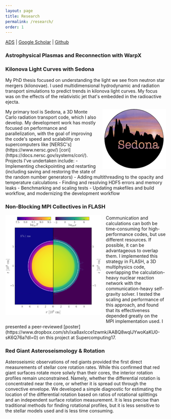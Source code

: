 ```yaml
---
layout: page
title: Research
permalink: /research/
order: 1
---
```


<a href="https://ui.adsabs.harvard.edu/search/q=klion%2C%20h&sort=date%20desc%2C%20bibcode%20desc&p_=0" target="_blank">ADS</a> \| <a href="https://scholar.google.com/citations?hl=en&user=Td1D_bsAAAAJ&view_op=list_works&sortby=pubdate" target="_blank">Google Scholar</a> \| <a href="https://www.github.com/hklion" target="_blank">Github</a>

### Astrophysical Plasmas and Reconnection with WarpX

### Kilonova Light Curves with Sedona
My PhD thesis focused on understanding the light we see from neutron star mergers
(kilonovae). I used multidimensional hydrodynamic and radiation transport simulations to predict trends in kilonova light curves. My focus was on the effects of the relativistic jet that's embedded in the radioactive ejecta.

<img align="right" style="padding-left: 15px; padding-bottom: 15px" src="/files/sedona.png" width="200">
My primary tool is Sedona, a 3D Monte Carlo radiation transport code, which I also develop. My development work has mostly focused on performance and parallelization, with the goal of improving the code's speed and scalability on supercomputers like [NERSC's](https://www.nersc.gov/) [cori](https://docs.nersc.gov/systems/cori/). Projects I've undertaken include:
 - Implementing checkpointing and restarting (including saving and restoring the state of the random number generators)
 - Adding multithreading to the opacity and temperature calculations
 - Finding and resolving HDF5 errors and memory leaks
 - Benchmarking and scaling tests
 - Updating makefiles and build workflow, and modernizing the development workflow

### Non-Blocking MPI Collectives in FLASH
<img align="left" style="padding-right: 15px; padding-bottom: 15px" src="/files/sc17.png" width="300">
Communication and calculations can both be time-consuming for high-performance codes, but use different resources. If possible, it can be advantageous to overlap them. I implemented this strategy in FLASH, a 3D multiphysics code, overlapping the calculation-heavy nuclear reaction network with the communication-heavy self-gravity solver. I tested the scaling and performance of this approach, and found that its effectiveness depended greatly on the MPI implementation used. I presented a peer-reviewed [poster](https://www.dropbox.com/sh/ixa8axlcce1zwmk/AABQ8wqIJYwoKaKU0-sK6Q76a?dl=0) on this project at Supercomputing17.


### Red Giant Asteroseismology & Rotation

Asteroseismic observations of red giants provided the first direct measurements of stellar core rotation rates. While this confirmed that red giant surfaces rotate more solwly than their cores, the interior rotation profiles remain unconstrained. Namely, whether the differential rotation is concentrated near the core, or whether it is spread out through the convective envelope. We developed a simple diagnostic for estimating the location of the differential rotation based on ratios of rotational splittings and an independent surface rotation measurement. It is less precise than traditional methods for finding rotational profiles, but it is less sensitive to the stellar models used and is less time consuming.
